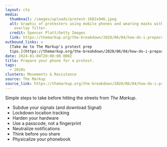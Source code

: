```yaml
---
layout: cta
media:
  thumbnail: /images/uploads/protest-1682x946.jpeg
  alt: Graphic of protesters using mobile phones and wearing masks with a red
    overlay filter.
  credit: Spencer Platt/Getty Images
  link: https://themarkup.org/the-breakdown/2020/06/04/how-do-i-prepare-my-phone-for-a-protest
outbound_links: >
  [Take me to The Markup's protest prep
  tips.](https://themarkup.org/the-breakdown/2020/06/04/how-do-i-prepare-my-phone-for-a-protest)
date: 2024-01-04T20:00:00.000Z
title: Prepare your phone for a protest.
tags:
  - 2010s
clusters: Movements & Resistance
source: The Markup
source_link: https://themarkup.org/the-breakdown/2020/06/04/how-do-i-prepare-my-phone-for-a-protest
---
```

Simple steps to take before hitting the streets from _The Markup_.

- Subdue your signals (and download Signal)
- Lockdown location tracking
- Harden your hardware
- Use a passcode, not a fingerprint
- Neutralize notifications
- Think before you share
- Physicalize your phonebook
